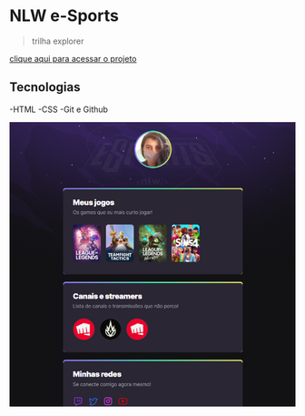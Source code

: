 # NLW e-Sports

> trilha explorer

[clique aqui para acessar o projeto](https://laizars.github.io/nlw-lvl1/)
## Tecnologias

-HTML
-CSS
-Git e Github

![preview](./.github/preview.png)